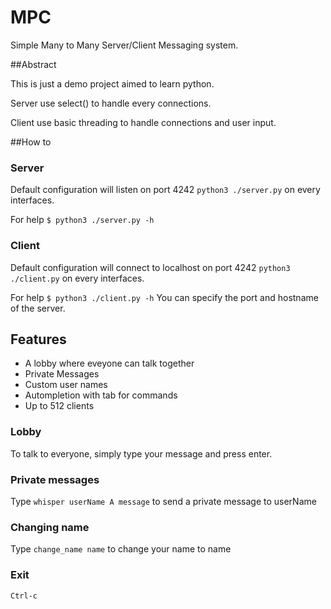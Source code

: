 MPC
===
Simple Many to Many Server/Client Messaging system.

##Abstract

This is just a demo project aimed to learn python.

Server use select() to handle every connections.

Client use basic threading to handle connections and user input.


##How to

### Server

Default configuration will listen on port 4242 `python3 ./server.py` on every interfaces.

For help `$ python3 ./server.py -h`



### Client

Default configuration will connect to localhost on port 4242  `python3 ./client.py` on every interfaces.

For help `$ python3 ./client.py -h`
You can specify the port and hostname of the server.


## Features

* A lobby where eveyone can talk together
* Private Messages
* Custom user names
* Autompletion with tab for commands
* Up to 512 clients


### Lobby

To talk to everyone, simply type your message and press enter.

### Private messages

Type `whisper userName A message` to send a private message to userName

### Changing name

Type `change_name name` to change your name to  name

### Exit

`Ctrl-c`
